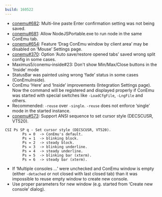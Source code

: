 ```yaml
---
build: 160522
---
```


* [conemu#682](https://github.com/Maximus5/ConEmu/issues/682): Multi-line paste Enter confirmation setting was not being saved.
* [conemu#681](https://github.com/Maximus5/ConEmu/issues/681): Allow NodeJSPortable.exe to run node in the same ConEmu tab.
* [conemu#654](https://github.com/Maximus5/ConEmu/issues/654): Feature ‘Drag ConEmu window by client area’ may be disabled on ‘Mouse’ Settings page.
* [conemu#370](https://github.com/Maximus5/ConEmu/issues/370): Option ‘Auto save/restore opened tabs’ saved wrong split config in some cases.
* Maximus5/conemu-inside#23: Don't show Min/Max/Close buttons in the ‘Inside’ mode
* StatusBar was painted using wrong ‘fade’ status in some cases (ConEmuInside).
* ConEmu ‘Here’ and ‘Inside’ improvements (Integration Settings page).
  Now the command will be registered and displayed properly if ConEmu was
  started with special switches like `-LoadCfgFile`, `-LngFile` and others.
* Recommended: `-reuse` over `-single`. `-reuse` does not enforce ‘single’ mode in the started instance.
* [conemu#573](https://github.com/Maximus5/ConEmu/issues/573): Support ANSI sequence to set cursor style (DECSCUSR, VT520).

~~~
CSI Ps SP q - Set cursor style (DECSCUSR, VT520).
		Ps = 0  -> ConEmu's default.
		Ps = 1  -> blinking block.
		Ps = 2  -> steady block.
		Ps = 3  -> blinking underline.
		Ps = 4  -> steady underline.
		Ps = 5  -> blinking bar (xterm).
		Ps = 6  -> steady bar (xterm).
~~~

* If ‘Multiple consoles ...’ were unchecked and ConEmu window is empty
  (either `-detached` or not closed with last closed tab)
  than it was impossible to reuse empty window to create new console.
* Use proper parameters for new window (e.g. started from ‘Create new console’ dialog).
